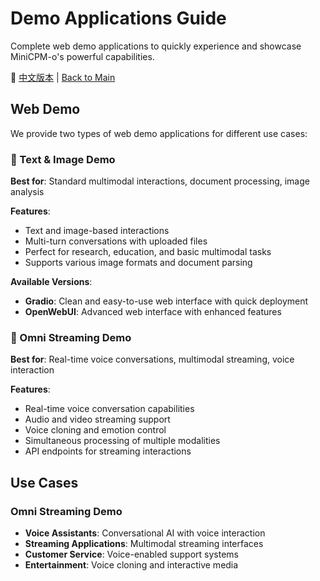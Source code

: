 # Demo Applications Guide

Complete web demo applications to quickly experience and showcase MiniCPM-o's powerful capabilities.

📖 [中文版本](./README_zh.md) | [Back to Main](../)

## Web Demo

We provide two types of web demo applications for different use cases:

### 📖 Text & Image Demo

**Best for**: Standard multimodal interactions, document processing, image analysis

**Features**:

- Text and image-based interactions
- Multi-turn conversations with uploaded files
- Perfect for research, education, and basic multimodal tasks
- Supports various image formats and document parsing

**Available Versions**:

- **Gradio**: Clean and easy-to-use web interface with quick deployment
- **OpenWebUI**: Advanced web interface with enhanced features

### 🎤 Omni Streaming Demo

**Best for**: Real-time voice conversations, multimodal streaming, voice interaction

**Features**:

- Real-time voice conversation capabilities
- Audio and video streaming support
- Voice cloning and emotion control
- Simultaneous processing of multiple modalities
- API endpoints for streaming interactions

## Use Cases

### Omni Streaming Demo

- **Voice Assistants**: Conversational AI with voice interaction
- **Streaming Applications**: Multimodal streaming interfaces
- **Customer Service**: Voice-enabled support systems
- **Entertainment**: Voice cloning and interactive media
